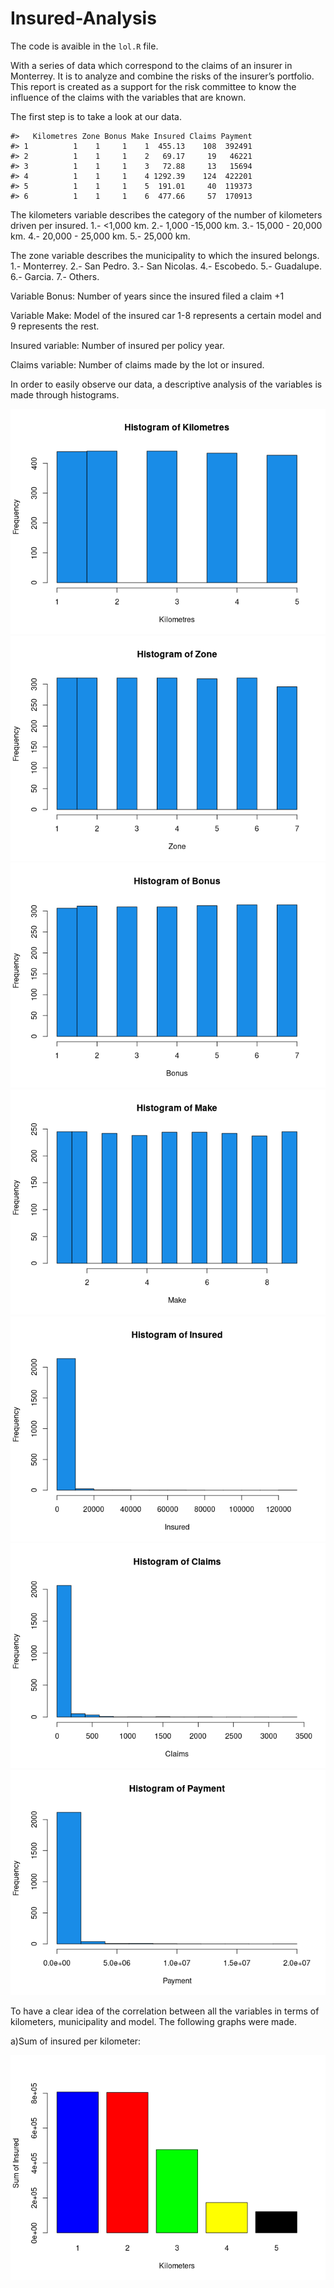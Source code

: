 
<!-- README.md is generated from README.Rmd. Please edit that file -->

# Insured-Analysis

The code is avaible in the `lol.R` file.

With a series of data which correspond to the claims of an insurer in
Monterrey. It is to analyze and combine the risks of the insurer’s
portfolio. This report is created as a support for the risk committee to
know the influence of the claims with the variables that are known.

The first step is to take a look at our data.

    #>   Kilometres Zone Bonus Make Insured Claims Payment
    #> 1          1    1     1    1  455.13    108  392491
    #> 2          1    1     1    2   69.17     19   46221
    #> 3          1    1     1    3   72.88     13   15694
    #> 4          1    1     1    4 1292.39    124  422201
    #> 5          1    1     1    5  191.01     40  119373
    #> 6          1    1     1    6  477.66     57  170913

The kilometers variable describes the category of the number of
kilometers driven per insured. 1.- &lt;1,000 km. 2.- 1,000 -15,000 km.
3.- 15,000 - 20,000 km. 4.- 20,000 - 25,000 km. 5.- 25,000 km.

The zone variable describes the municipality to which the insured
belongs. 1.- Monterrey. 2.- San Pedro. 3.- San Nicolas. 4.- Escobedo.
5.- Guadalupe. 6.- Garcia. 7.- Others.

Variable Bonus: Number of years since the insured filed a claim +1

Variable Make: Model of the insured car 1-8 represents a certain model
and 9 represents the rest.

Insured variable: Number of insured per policy year.

Claims variable: Number of claims made by the lot or insured.

In order to easily observe our data, a descriptive analysis of the
variables is made through histograms.

![](README_files/figure-gfm/pressure-1.png)<!-- -->![](README_files/figure-gfm/pressure-2.png)<!-- -->![](README_files/figure-gfm/pressure-3.png)<!-- -->![](README_files/figure-gfm/pressure-4.png)<!-- -->![](README_files/figure-gfm/pressure-5.png)<!-- -->![](README_files/figure-gfm/pressure-6.png)<!-- -->![](README_files/figure-gfm/pressure-7.png)<!-- -->

To have a clear idea of the correlation between all the variables in
terms of kilometers, municipality and model. The following graphs were
made.

a)Sum of insured per kilometer:

![](README_files/figure-gfm/unnamed-chunk-4-1.png)<!-- -->
